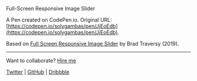  Full-Screen Responsive Image Slider

A Pen created on CodePen.io. Original URL: [https://codepen.io/solygambas/pen/JjEoEdb](https://codepen.io/solygambas/pen/JjEoEdb).

Based on [Full Screen Responsive Image Slider](https://www.youtube.com/watch?v=wWWNrANNO1k) by Brad Traversy (2019).

---
Want to collaborate? [Hire me](http://bit.ly/sg-pro)

[Twitter](https://twitter.com/solygambas) | [GitHub](https://github.com/solygambas) | [Dribbble](https://dribbble.com/solygambas)

